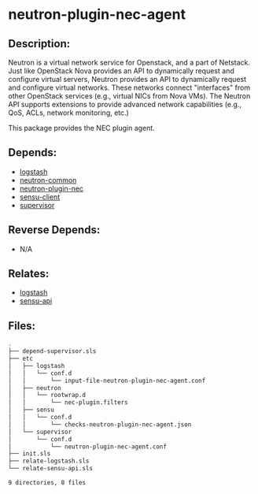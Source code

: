 # neutron-plugin-nec-agent

## Description:

Neutron is a virtual network service for Openstack, and a part of Netstack. Just like OpenStack Nova provides an API to dynamically request and configure virtual servers, Neutron provides an API to dynamically request and configure virtual networks. These networks connect "interfaces" from other OpenStack services (e.g., virtual NICs from Nova VMs). The Neutron API supports extensions to provide advanced network capabilities (e.g., QoS, ACLs, network monitoring, etc.)

This package provides the NEC plugin agent.

## Depends:

  -  [logstash](salt/logstash)
  -  [neutron-common](salt/neutron-common)
  -  [neutron-plugin-nec](salt/neutron-plugin-nec)
  -  [sensu-client](salt/sensu-client)
  -  [supervisor](salt/supervisor)

## Reverse Depends:

  -  N/A

## Relates:

  -  [logstash](salt/logstash)
  -  [sensu-api](salt/sensu-api)

## Files:

```bash
.
├── depend-supervisor.sls
├── etc
│   ├── logstash
│   │   └── conf.d
│   │       └── input-file-neutron-plugin-nec-agent.conf
│   ├── neutron
│   │   └── rootwrap.d
│   │       └── nec-plugin.filters
│   ├── sensu
│   │   └── conf.d
│   │       └── checks-neutron-plugin-nec-agent.json
│   └── supervisor
│       └── conf.d
│           └── neutron-plugin-nec-agent.conf
├── init.sls
├── relate-logstash.sls
└── relate-sensu-api.sls

9 directories, 8 files
```
